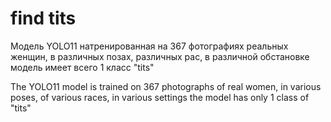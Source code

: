 # find tits
Модель YOLO11 натренированная на 367 фотографиях реальных женщин, в различных позах, различных рас, в различной обстановке
модель имеет всего 1 класс "tits"

The YOLO11 model is trained on 367 photographs of real women, in various poses, of various races, in various settings
the model has only 1 class of "tits"
